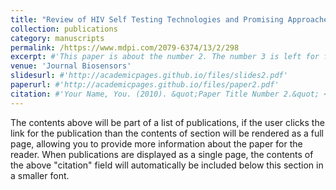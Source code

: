 ```yaml
---
title: "Review of HIV Self Testing Technologies and Promising Approaches for the Next Generation"
collection: publications
category: manuscripts
permalink: /https://www.mdpi.com/2079-6374/13/2/298
excerpt: #'This paper is about the number 2. The number 3 is left for future work.'
venue: 'Journal Biosensors'
slidesurl: #'http://academicpages.github.io/files/slides2.pdf'
paperurl: #'http://academicpages.github.io/files/paper2.pdf'
citation: #'Your Name, You. (2010). &quot;Paper Title Number 2.&quot; <i>Journal 1</i>. 1(2).'
---
```


The contents above will be part of a list of publications, if the user clicks the link for the publication than the contents of section will be rendered as a full page, allowing you to provide more information about the paper for the reader. When publications are displayed as a single page, the contents of the above "citation" field will automatically be included below this section in a smaller font.